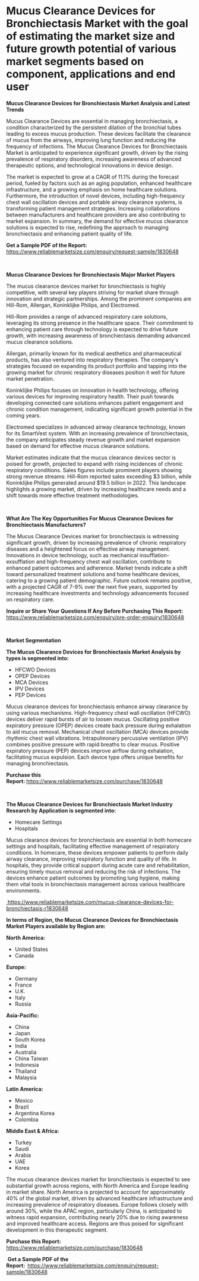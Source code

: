 <p><h1>Mucus Clearance Devices for Bronchiectasis Market with the goal of estimating the market size and future growth potential of various market segments based on component, applications and end user</h1></p><p><strong>Mucus Clearance Devices for Bronchiectasis Market Analysis and Latest Trends</strong></p>
<p><p>Mucus Clearance Devices are essential in managing bronchiectasis, a condition characterized by the persistent dilation of the bronchial tubes leading to excess mucus production. These devices facilitate the clearance of mucus from the airways, improving lung function and reducing the frequency of infections. The Mucus Clearance Devices for Bronchiectasis Market is anticipated to experience significant growth, driven by the rising prevalence of respiratory disorders, increasing awareness of advanced therapeutic options, and technological innovations in device design.</p><p>The market is expected to grow at a CAGR of 11.1% during the forecast period, fueled by factors such as an aging population, enhanced healthcare infrastructure, and a growing emphasis on home healthcare solutions. Furthermore, the introduction of novel devices, including high-frequency chest wall oscillation devices and portable airway clearance systems, is transforming patient management strategies. Increasing collaborations between manufacturers and healthcare providers are also contributing to market expansion. In summary, the demand for effective mucus clearance solutions is expected to rise, redefining the approach to managing bronchiectasis and enhancing patient quality of life.</p></p>
<p><strong>Get a Sample PDF of the Report:&nbsp;</strong> <a href="https://www.reliablemarketsize.com/enquiry/request-sample/1830648?utm_campaign=3564&utm_medium=2&utm_source=Github&utm_content=ia&utm_term=14042025&utm_id=mucus-clearance-devices-for-bronchiectasis">https://www.reliablemarketsize.com/enquiry/request-sample/1830648</a></p>
<p>&nbsp;</p>
<p><strong>Mucus Clearance Devices for Bronchiectasis Major Market Players</strong></p>
<p><p>The mucus clearance devices market for bronchiectasis is highly competitive, with several key players striving for market share through innovation and strategic partnerships. Among the prominent companies are Hill-Rom, Allergan, Koninklijke Philips, and Electromed.</p><p>Hill-Rom provides a range of advanced respiratory care solutions, leveraging its strong presence in the healthcare space. Their commitment to enhancing patient care through technology is expected to drive future growth, with increasing awareness of bronchiectasis demanding advanced mucus clearance solutions.</p><p>Allergan, primarily known for its medical aesthetics and pharmaceutical products, has also ventured into respiratory therapies. The company's strategies focused on expanding its product portfolio and tapping into the growing market for chronic respiratory diseases position it well for future market penetration.</p><p>Koninklijke Philips focuses on innovation in health technology, offering various devices for improving respiratory health. Their push towards developing connected care solutions enhances patient engagement and chronic condition management, indicating significant growth potential in the coming years.</p><p>Electromed specializes in advanced airway clearance technology, known for its SmartVest system. With an increasing prevalence of bronchiectasis, the company anticipates steady revenue growth and market expansion based on demand for effective mucus clearance solutions.</p><p>Market estimates indicate that the mucus clearance devices sector is poised for growth, projected to expand with rising incidences of chronic respiratory conditions. Sales figures include prominent players showing strong revenue streams: Hill-Rom reported sales exceeding $3 billion, while Koninklijke Philips generated around $19.5 billion in 2022. This landscape highlights a growing market, driven by increasing healthcare needs and a shift towards more effective treatment methodologies.</p></p>
<p>&nbsp;</p>
<p><strong>What Are The Key Opportunities For Mucus Clearance Devices for Bronchiectasis Manufacturers?</strong></p>
<p><p>The Mucus Clearance Devices market for bronchiectasis is witnessing significant growth, driven by increasing prevalence of chronic respiratory diseases and a heightened focus on effective airway management. Innovations in device technology, such as mechanical insufflation-exsufflation and high-frequency chest wall oscillation, contribute to enhanced patient outcomes and adherence. Market trends indicate a shift toward personalized treatment solutions and home healthcare devices, catering to a growing patient demographic. Future outlook remains positive, with a projected CAGR of 7-9% over the next five years, supported by increasing healthcare investments and technology advancements focused on respiratory care.</p></p>
<p><strong>Inquire or Share Your Questions If Any Before Purchasing This Report:</strong> <a href="https://www.reliablemarketsize.com/enquiry/pre-order-enquiry/1830648?utm_campaign=3564&utm_medium=2&utm_source=Github&utm_content=ia&utm_term=14042025&utm_id=mucus-clearance-devices-for-bronchiectasis">https://www.reliablemarketsize.com/enquiry/pre-order-enquiry/1830648</a></p>
<p>&nbsp;</p>
<p><strong>Market Segmentation</strong></p>
<p><strong>The Mucus Clearance Devices for Bronchiectasis Market Analysis by types is segmented into:</strong></p>
<p><ul><li>HFCWO Devices</li><li>OPEP Devices</li><li>MCA Devices</li><li>IPV Devices</li><li>PEP Devices</li></ul></p>
<p><p>Mucus clearance devices for bronchiectasis enhance airway clearance by using various mechanisms. High-frequency chest wall oscillation (HFCWO) devices deliver rapid bursts of air to loosen mucus. Oscillating positive expiratory pressure (OPEP) devices create back pressure during exhalation to aid mucus removal. Mechanical chest oscillation (MCA) devices provide rhythmic chest wall vibrations. Intrapulmonary percussive ventilation (IPV) combines positive pressure with rapid breaths to clear mucus. Positive expiratory pressure (PEP) devices improve airflow during exhalation, facilitating mucus expulsion. Each device type offers unique benefits for managing bronchiectasis.</p></p>
<p><strong>Purchase this Report:&nbsp;</strong><a href="https://www.reliablemarketsize.com/purchase/1830648?utm_campaign=3564&utm_medium=2&utm_source=Github&utm_content=ia&utm_term=14042025&utm_id=mucus-clearance-devices-for-bronchiectasis">https://www.reliablemarketsize.com/purchase/1830648</a></p>
<p>&nbsp;</p>
<p><strong>The Mucus Clearance Devices for Bronchiectasis Market Industry Research by Application is segmented into:</strong></p>
<p><ul><li>Homecare Settings</li><li>Hospitals</li></ul></p>
<p><p>Mucus clearance devices for bronchiectasis are essential in both homecare settings and hospitals, facilitating effective management of respiratory conditions. In homecare, these devices empower patients to perform daily airway clearance, improving respiratory function and quality of life. In hospitals, they provide critical support during acute care and rehabilitation, ensuring timely mucus removal and reducing the risk of infections. The devices enhance patient outcomes by promoting lung hygiene, making them vital tools in bronchiectasis management across various healthcare environments.</p></p>
<p><a href="https://www.reliablemarketsize.com/mucus-clearance-devices-for-bronchiectasis-r1830648?utm_campaign=3564&utm_medium=2&utm_source=Github&utm_content=ia&utm_term=14042025&utm_id=mucus-clearance-devices-for-bronchiectasis">&nbsp;https://www.reliablemarketsize.com/mucus-clearance-devices-for-bronchiectasis-r1830648</a></p>
<p><strong>In terms of Region, the Mucus Clearance Devices for Bronchiectasis Market Players available by Region are:</strong></p>
<p>
    <p> <strong> North America: </strong>
        <ul>
            <li>United States</li>
            <li>Canada</li>
        </ul>
        </p> 
    <p> <strong> Europe: </strong>
        <ul>
            <li>Germany</li>
            <li>France</li>
            <li>U.K.</li>
            <li>Italy</li>
            <li>Russia</li>
        </ul>
        </p> 
    <p> <strong> Asia-Pacific: </strong>
        <ul>
            <li>China</li>
            <li>Japan</li>
            <li>South Korea</li>
            <li>India</li>
            <li>Australia</li>
            <li>China Taiwan</li>
            <li>Indonesia</li>
            <li>Thailand</li>
            <li>Malaysia</li>
        </ul>
        </p> 
    <p> <strong> Latin America: </strong>
        <ul>
            <li>Mexico</li>
            <li>Brazil</li>
            <li>Argentina Korea</li>
            <li>Colombia</li>
        </ul>
        </p> 
    <p> <strong> Middle East & Africa: </strong>
        <ul>
            <li>Turkey</li>
            <li>Saudi</li>
            <li>Arabia</li>
            <li>UAE</li>
            <li>Korea</li>
        </ul>
    </p>
    </p>
<p><p>The mucus clearance devices market for bronchiectasis is expected to see substantial growth across regions, with North America and Europe leading in market share. North America is projected to account for approximately 40% of the global market, driven by advanced healthcare infrastructure and increasing prevalence of respiratory diseases. Europe follows closely with around 30%, while the APAC region, particularly China, is anticipated to witness rapid expansion, contributing nearly 20% due to rising awareness and improved healthcare access. Regions are thus poised for significant development in this therapeutic segment.</p></p>
<p><strong>Purchase this Report: </strong><a href="https://www.reliablemarketsize.com/purchase/1830648?utm_campaign=3564&utm_medium=2&utm_source=Github&utm_content=ia&utm_term=14042025&utm_id=mucus-clearance-devices-for-bronchiectasis">https://www.reliablemarketsize.com/purchase/1830648</a></p>
<p>&nbsp;<strong>Get a Sample PDF of the Report:&nbsp;&nbsp;</strong><a href="https://www.reliablemarketsize.com/enquiry/request-sample/1830648?utm_campaign=3564&utm_medium=2&utm_source=Github&utm_content=ia&utm_term=14042025&utm_id=mucus-clearance-devices-for-bronchiectasis">https://www.reliablemarketsize.com/enquiry/request-sample/1830648</a></p>
<p><strong></strong></p>
<p><p></p><p></p><p></p></p>